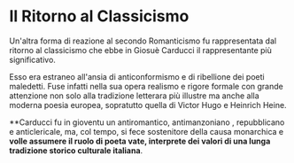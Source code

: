 # Il Ritorno al Classicismo

Un'altra forma di reazione al secondo Romanticismo fu rappresentata dal ritorno al classicismo che ebbe in Giosuè Carducci il rappresentante più significativo.

Esso era estraneo all'ansia di anticonformismo e di ribellione dei poeti maledetti.
Fuse infatti nella sua opera realismo e rigore formale con grande attenzione non solo alla tradizione letterara più illustre ma anche alla moderna poesia europea, sopratutto quella di Victor Hugo e Heinrich Heine.

**Carducci fu in gioventu un antiromantico, antimanzoniano , repubblicano e anticlericale, ma, col tempo, si fece sostenitore della causa monarchica e **volle assumere il ruolo di poeta vate, interprete dei valori di una lunga tradizione storico culturale italiana**.
<!--stackedit_data:
eyJoaXN0b3J5IjpbMjk3NDg2OTIxLC0xNTY1MDAwODM4LDczMD
k5ODExNl19
-->